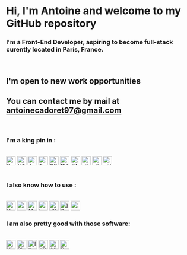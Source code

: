 # Hi, I'm Antoine and welcome  to my GitHub repository

### I'm a Front-End Developer, aspiring to become full-stack curently located in Paris, France.
<br/>

## I'm open to new work opportunities

## You can contact me by mail at antoinecadoret97@gmail.com 

<br>
<h3> I'm a king pin in :</h3>
<br/>
<img src="https://img.shields.io/badge/React.js-282C34?logo=react&logoColor=61DAFB" alt="React logo" title="React.js" height="25" />
<img src="https://img.shields.io/badge/HTML5-282C34?logo=html5&logoColor=E34F26" alt="HTML5 logo" title="HTML5" height="25" />
<img src="https://img.shields.io/badge/JavaScript-282C34?logo=javascript&logoColor=F7DF1E" alt="JavaScript logo" title="JavaScript" height="25" />
<img src="https://img.shields.io/badge/TypeScript-282C34?logo=typescript&logoColor=3178C6" alt="TypeScript logo" title="TypeScript" height="25" />
<img src="https://img.shields.io/badge/CSS3-282C34?logo=css3&logoColor=1572B6" alt="CSS3 logo" title="CSS3" height="25" />
<img src="https://img.shields.io/badge/PHP-282C34?logo=php&logoColor=8993BE" alt="PHP logo" title="PHP" height="25" />
<img src="https://img.shields.io/badge/SASS-282C34?logo=SASS&logoColor=CD6799" alt="SASS" title="SASS" height="25" />
<img src="https://img.shields.io/badge/git-282C34?logo=git&logoColor=F05032" alt="git logo" title="git" height="25" />
<img src="https://img.shields.io/badge/github-282C34?logo=github&logoColor=darkgrey" alt="github logo" title="github" height="25" />
<img src="https://img.shields.io/badge/gitlab-282C34?logo=gitlab&logoColor=F05032" alt="gitlab logo" title="gitlab" height="25" />
<br/>
<br/>
<h3>I also know how to use :</h3>
<br/>
<img src="https://img.shields.io/badge/vue.js-282C34?logo=vue.js&logoColor=41B883" alt="Vue.js logo" title="Vue.js" height="25" />

<img src="https://img.shields.io/badge/Wordpress-282C34?logo=wordpress&logoColor=00749C" alt="wordpress logo" title="wordpress" height="25" />
<img src="https://img.shields.io/badge/MySQL-282C34?logo=MySQL&logoColor=00758F" alt="MySQL" title="MySQL" height="25" />
<img src="https://img.shields.io/badge/Laravel-282C34?logo=Laravel&logoColor=F05340" alt="Laravel" title="Laravel" height="25" />

<img src="https://img.shields.io/badge/JSON-282C34?logo=JSON&logoColor=darkgrey" alt="JSON logo" title="JSON" height="25" />
<img src="https://img.shields.io/badge/jQuery-282C34?logo=jQuery&logoColor=0868AC" alt="jQuery logo" title="jQuery" height="25" />

<img src="https://img.shields.io/badge/Microsoft Azure-282C34?logo=microsoftazure&logoColor=008AD7" alt="azure" title="azure" height="25" />

<br/>
<h3>I am also pretty good with those software:</h3>
<br/>
<img src="https://img.shields.io/badge/VS%20Code-282C34?logo=visual-studio-code&logoColor=007ACC" alt="Visual Studio Code logo" title="Visual Studio Code" height="25" />
<img src="https://img.shields.io/badge/Photoshop-282C34?logo=adobephotoshop&logoColor=8BC3FC" alt="Photoshop logo" title="Photoshop" height="25" />
<img src="https://img.shields.io/badge/Illustrator-282C34?logo=adobeillustrator&logoColor=FC9C4B" alt="Illustrator logo" title="Illustrator" height="25" />
<img src="https://img.shields.io/badge/XD-282C34?logo=adobeXD&logoColor=8E4090" alt="XD logo" title="XD" height="25" />
<img src="https://img.shields.io/badge/After Effects-282C34?logo=adobeAfterEffects&logoColor=CF96FD" alt="AfterEffects logo" title="AfterEffects" height="25" />
<img src="https://img.shields.io/badge/Premiere Pro-282C34?logo=adobePremierePro&logoColor=9291EC" alt="Premiere Pro logo" title="Premiere Pro" height="25" />



